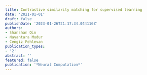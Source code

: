 ```yaml
---
title: Contrastive similarity matching for supervised learning
date: '2021-01-01'
draft: false
publishDate: '2023-01-26T21:17:34.044116Z'
authors:
- Shanshan Qin
- Nayantara Mudur
- Cengiz Pehlevan
publication_types:
- '2'
abstract: ''
featured: false
publication: '*Neural Computation*'
---
```


